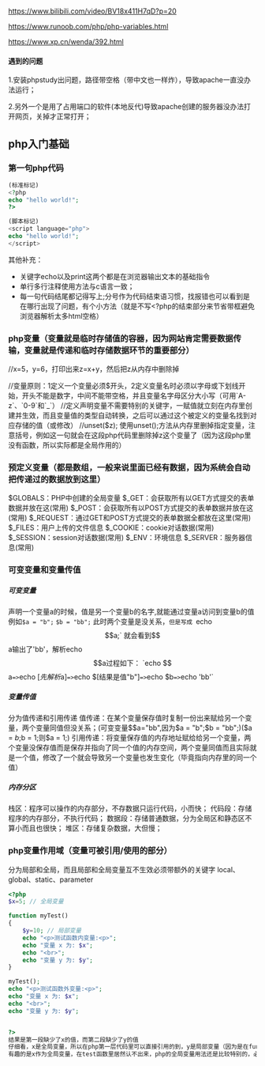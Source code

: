 ### 
https://www.bilibili.com/video/BV18x411H7qD?p=20

https://www.runoob.com/php/php-variables.html

https://www.xp.cn/wenda/392.html
#### 遇到的问题
1.安装phpstudy出问题，路径带空格（带中文也一样炸），导致apache一直没办法运行；

2.另外一个是用了占用端口的软件(本地反代)导致apache创建的服务器没办法打开网页，关掉才正常打开；

## php入门基础
### 第一句php代码
```php
(标准标记)
<?php
echo "hello world!";
?>
```
```php
(脚本标记)
<script language="php">
echo "hello world!";
</script>
```
其他补充：
- 关键字echo以及print这两个都是在浏览器输出文本的基础指令
- 单行多行注释使用方法与c语言一致；
- 每一句代码结尾都记得写上;分号作为代码结束语习惯，找报错也可以看到是在哪行出现了问题，有个小方法（就是不写<?php的结束部分来节省带框避免浏览器解析太多html空格）

### php变量（变量就是临时存储值的容器，因为网站肯定需要数据传输，变量就是传递和临时存储数据环节的重要部分）
<?php
$x=5;
$y=6;
$z=$x+$y;
echo $z;
unset($z);
?>//x=5，y=6，打印出来z=x+y，然后把z从内存中删除掉

//变量原则：1定义一个变量必须$开头，2定义变量名时必须以字母或下划线开始，开头不能是数字，中间不能带空格，并且变量名字母区分大小写（可用`A-z`、`0-9`和`_`）
//定义声明变量不需要特别的关键字，一赋值就立刻在内存里创建并生效，而且变量值的类型自动转换，之后可以通过这个被定义的变量名找到对应存储的值（或修改）
//unset($z);   使用unset();方法从内存里删掉指定变量，注意括号，例如这一句就会在这段php代码里删除掉z这个变量了（因为这段php里没有函数，所以实际都是全局作用的）

### 预定义变量（都是数组，一般来说里面已经有数据，因为系统会自动把传递过的数据放到这里）
$GLOBALS：PHP中创建的全局变量
$_GET：会获取所有以GET方式提交的表单数据并放在这(常用)
$_POST：会获取所有以POST方式提交的表单数据并放在这(常用)
$_REQUEST：通过GET和POST方式提交的表单数据全都放在这里(常用)
$_FILES：用户上传的文件信息
$_COOKIE：cookie对话数据(常用)
$_SESSION：session对话数据(常用)
$_ENV：环境信息
$_SERVER：服务器信息(常用)

### 可变变量和变量传值
##### 可变变量
声明一个变量a的时候，值是另一个变量b的名字,就能通过变量a访问到变量b的值
例如`$a = "b";` `$b = "bb";` 此时两个变量是没关系，`但是写成 `echo $$a;` 就会看到$$a输出了'bb'，解析echo $$a过程如下：
`echo $$a`=>`echo $[先解析$a]`=>`echo $[结果是值"b"]`=>`echo $b`=>`echo 'bb'`

##### 变量传值
分为值传递和引用传递
值传递：在某个变量保存值时复制一份出来赋给另一个变量，两个变量同值但没关系；(可变变量$$a="bb",因为$a = "b";$b = "bb";)($a = $b;$b = 1;则$a = 1;)
引用传递：将变量保存值的内存地址赋给给另一个变量，两个变量没保存值而是保存并指向了同一个值的内存空间，两个变量同值而且实际就是一个值，修改了一个就会导致另一个变量也发生变化（毕竟指向内存里的同一个值）


##### 内存分区
栈区：程序可以操作的内存部分，不存数据只运行代码，小而快；
代码段：存储程序的内存部分，不执行代码；
数据段：存储普通数据，分为全局区和静态区不算小而且也很快；
堆区：存储复杂数据，大但慢；





### php变量作用域（变量可被引用/使用的部分）
分为局部和全局，而且局部和全局变量互不生效必须带额外的关键字
local、global、static、parameter
```php
<?php
$x=5; // 全局变量

function myTest()
{
    $y=10; // 局部变量
    echo "<p>测试函数内变量:<p>";
    echo "变量 x 为: $x";
    echo "<br>";
    echo "变量 y 为: $y";
} 

myTest();
echo "<p>测试函数外变量:<p>";
echo "变量 x 为: $x";
echo "<br>";
echo "变量 y 为: $y";


?>
结果是第一段缺少了x的值，而第二段缺少了y的值
仔细看，x是全局变量，所以在php第一层代码里可以直接引用的到，y是局部变量（因为是在function myTest里创建的），因此在php第一层代码里找不到；
有趣的是x作为全局变量，在test函数里居然认不出来，php的全局变量用法还是比较特别的，必须得价格
```




